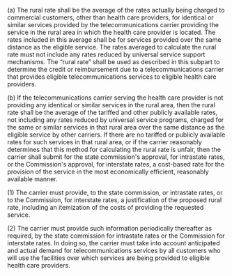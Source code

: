 (a) The rural rate shall be the average of the rates actually being charged to commercial customers, other than health care providers, for identical or similar services provided by the telecommunications carrier providing the service in the rural area in which the health care provider is located. The rates included in this average shall be for services provided over the same distance as the eligible service. The rates averaged to calculate the rural rate must not include any rates reduced by universal service support mechanisms. The “rural rate” shall be used as described in this subpart to determine the credit or reimbursement due to a telecommunications carrier that provides eligible telecommunications services to eligible health care providers.

(b) If the telecommunications carrier serving the health care provider is not providing any identical or similar services in the rural area, then the rural rate shall be the average of the tariffed and other publicly available rates, not including any rates reduced by universal service programs, charged for the same or similar services in that rural area over the same distance as the eligible service by other carriers. If there are no tariffed or publicly available rates for such services in that rural area, or if the carrier reasonably determines that this method for calculating the rural rate is unfair, then the carrier shall submit for the state commission's approval, for intrastate rates, or the Commission's approval, for interstate rates, a cost-based rate for the provision of the service in the most economically efficient, reasonably available manner.

(1) The carrier must provide, to the state commission, or intrastate rates, or to the Commission, for interstate rates, a justification of the proposed rural rate, including an itemization of the costs of providing the requested service.

(2) The carrier must provide such information periodically thereafter as required, by the state commission for intrastate rates or the Commission for interstate rates. In doing so, the carrier must take into account anticipated and actual demand for telecommunications services by all customers who will use the facilities over which services are being provided to eligible health care providers.

